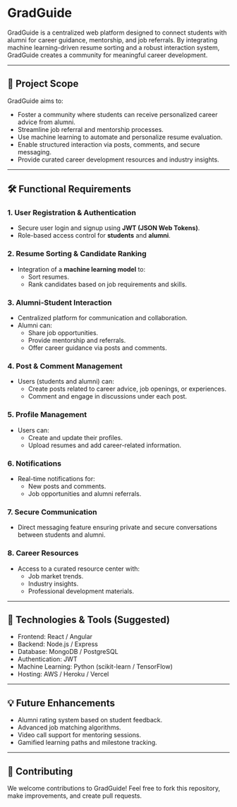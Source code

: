 # GradGuide

GradGuide is a centralized web platform designed to connect students with alumni for career guidance, mentorship, and job referrals. By integrating machine learning-driven resume sorting and a robust interaction system, GradGuide creates a community for meaningful career development.

---

## 🚀 Project Scope

GradGuide aims to:

- Foster a community where students can receive personalized career advice from alumni.
- Streamline job referral and mentorship processes.
- Use machine learning to automate and personalize resume evaluation.
- Enable structured interaction via posts, comments, and secure messaging.
- Provide curated career development resources and industry insights.

---

## 🛠️ Functional Requirements

### 1. User Registration & Authentication
- Secure user login and signup using **JWT (JSON Web Tokens)**.
- Role-based access control for **students** and **alumni**.

### 2. Resume Sorting & Candidate Ranking
- Integration of a **machine learning model** to:
  - Sort resumes.
  - Rank candidates based on job requirements and skills.

### 3. Alumni-Student Interaction
- Centralized platform for communication and collaboration.
- Alumni can:
  - Share job opportunities.
  - Provide mentorship and referrals.
  - Offer career guidance via posts and comments.

### 4. Post & Comment Management
- Users (students and alumni) can:
  - Create posts related to career advice, job openings, or experiences.
  - Comment and engage in discussions under each post.

### 5. Profile Management
- Users can:
  - Create and update their profiles.
  - Upload resumes and add career-related information.

### 6. Notifications
- Real-time notifications for:
  - New posts and comments.
  - Job opportunities and alumni referrals.

### 7. Secure Communication
- Direct messaging feature ensuring private and secure conversations between students and alumni.

### 8. Career Resources
- Access to a curated resource center with:
  - Job market trends.
  - Industry insights.
  - Professional development materials.

---

## 📌 Technologies & Tools (Suggested)
- Frontend: React / Angular
- Backend: Node.js / Express
- Database: MongoDB / PostgreSQL
- Authentication: JWT
- Machine Learning: Python (scikit-learn / TensorFlow)
- Hosting: AWS / Heroku / Vercel

---

## 💡 Future Enhancements
- Alumni rating system based on student feedback.
- Advanced job matching algorithms.
- Video call support for mentoring sessions.
- Gamified learning paths and milestone tracking.

---

## 🤝 Contributing
We welcome contributions to GradGuide! Feel free to fork this repository, make improvements, and create pull requests.

